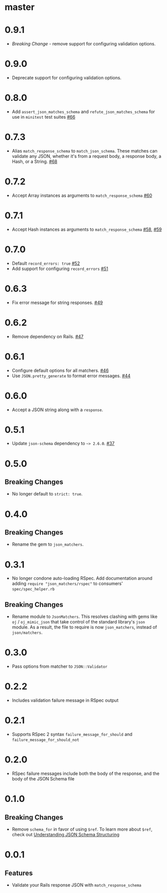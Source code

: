 master
======

0.9.1
=====

* *Breaking Change* - remove support for configuring validation options.

0.9.0
=====

* Deprecate support for configuring validation options.

0.8.0
=====

* Add `assert_json_matches_schema` and `refute_json_matches_schema` for
  use in `minitest` test suites [#66]

[#66]: https://github.com/thoughtbot/json_matchers/pull/66

0.7.3
=====

* Alias `match_response_schema` to `match_json_schema`. These matches can
  validate any JSON, whether it's from a request body, a response body, a Hash,
  or a String. [#68]

[#68]: https://github.com/thoughtbot/json_matchers/pull/68

0.7.2
=====

* Accept Array instances as arguments to `match_response_schema` [#60]

[#60]: https://github.com/thoughtbot/json_matchers/issues/60

0.7.1
=====

* Accept Hash instances as arguments to `match_response_schema` [#58], [#59]

[#58]: https://github.com/thoughtbot/json_matchers/pull/58
[#59]: https://github.com/thoughtbot/json_matchers/pull/59

0.7.0
=====

* Default `record_errors: true` [#52]
* Add support for configuring `record_errors` [#51]

[#52]: https://github.com/thoughtbot/json_matchers/pull/52
[#51]: https://github.com/thoughtbot/json_matchers/pull/51

0.6.3
=====

* Fix error message for string responses. [#49]

[#49]: https://github.com/thoughtbot/json_matchers/pull/49

0.6.2
=====

* Remove dependency on Rails. [#47]

[#47]: https://github.com/thoughtbot/json_matchers/pull/47

0.6.1
=====

* Configure default options for all matchers. [#46]
* Use `JSON.pretty_generate` to format error messages. [#44]

[#46]: https://github.com/thoughtbot/json_matchers/pull/46
[#44]: https://github.com/thoughtbot/json_matchers/pull/44

0.6.0
=====

* Accept a JSON string along with a `response`.

[#43]: https://github.com/thoughtbot/json_matchers/pull/43

0.5.1
=====

* Update `json-schema` dependency to `~> 2.6.0`. [#37]

[#37]: https://github.com/thoughtbot/json_matchers/pull/37

0.5.0
=====

Breaking Changes
----------------

* No longer default to `strict: true`.

0.4.0
=====

Breaking Changes
----------------

* Rename the gem to `json_matchers`.

0.3.1
=====

* No longer condone auto-loading RSpec. Add documentation around adding `require
  "json_matchers/rspec"` to consumers' `spec/spec_helper.rb`

Breaking Changes
----------------

* Rename module to `JsonMatchers`. This resolves clashing with
  gems like `oj` / `oj_mimic_json` that take control of the standard library's
  `json` module. As a result, the file to require is now `json_matchers`,
  instead of `json/matchers`.

0.3.0
=====

* Pass options from matcher to `JSON::Validator`

0.2.2
=====

* Includes validation failure message in RSpec output

0.2.1
=====

* Supports RSpec 2 syntax `failure_message_for_should` and
  `failure_message_for_should_not`

0.2.0
=====

* RSpec failure messages include both the body of the response, and the body of
  the JSON Schema file

0.1.0
=====

Breaking Changes
----------------

* Remove `schema_for` in favor of using `$ref`. To learn more about `$ref`,
  check out [Understanding JSON Schema Structuring](http://spacetelescope.github.io/understanding-json-schema/structuring.html)

0.0.1
=====

Features
--------

* Validate your Rails response JSON with `match_response_schema`
